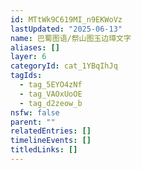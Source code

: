 ```yaml
---
id: MTtWk9C619MI_n9EKWoVz
lastUpdated: "2025-06-13"
name: 巴蜀图语/祭山图玉边璋文字
aliases: []
layer: 6
categoryId: cat_1YBqIhJq
tagIds:
  - tag_5EYO4zNf
  - tag_VAOxUoOE
  - tag_d2zeow_b
nsfw: false
parent: ""
relatedEntries: []
timelineEvents: []
titledLinks: []
---
```


